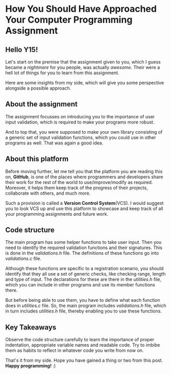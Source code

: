# How You Should Have Approached Your Computer Programming Assignment

## Hello Y15!

Let's start on the premise that the assignment given to you, which I guess became a _nightmare_ for you people, was actually _awesome_. Their were a hell lot of things for you to learn from this assignment. 

Here are some insights from my side, which will give you some perspective alongside a possible approach.

## About the assignment
The assignment focusses on introducing you to the importance of user input validation, which is required to make your programs more robust.

And to top that, you were supposed to make your own library consisting of a generic set of input validation functions, which you could use in other programs as well. That was again a good idea.

## About this platform
Before moving further, let me tell you that the platform you are reading this on, **GitHub**, is one of the places where programmers and developers share their work for the rest of the world to use/improve/modify as required. Moreover, it helps them keep track of the progress of their projects, collaborate with others, and much more. 

Such a provision is called a **Version Control System**(VCS). I would suggest you to look VCS up and use this platform to showcase and keep track of all your programming assignments and future work.

## Code structure
The main program has some helper functions to take user input. Then you need to identify the required validation functions and their signatures. This is done in the _validations.h_ file. The definitions of these functions go into _validations.c_ file. 

Although these functions are specific to a registration scenario, you should identify that they all use a set of generic checks, like checking range, length and type of input. The declarations for these are there in the _utilities.h_ file, which you can include in other programs and use its member functions there.

But before being able to use them, you have to define what each function does in _utilities.c_ file. So, the main program includes _validations.h_ file, which in turn includes _utilities.h_ file, thereby enabling you to use these functions. 

## Key Takeaways
Observe the code structure carefully to learn the importance of proper indentation, appropriate variable names and readable code. Try to imbibe them as habits to reflect in whatever code you write from now on.

That's it from my side. Hope you have gained a thing or two from this post. **Happy programming!** :)
